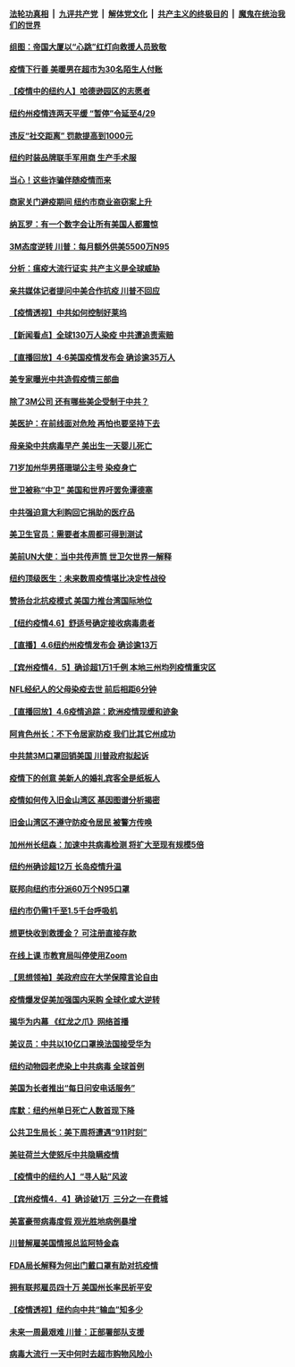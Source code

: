 ####  [法轮功真相](../../../../basic/blob/master/README.md?t=04071930) &nbsp;|&nbsp; [九评共产党](../../../../9ping.md/blob/master/README.md?t=04071930) &nbsp;|&nbsp; [解体党文化](../../../../jtdwh.md/blob/master/README.md?t=04071930)  &nbsp;|&nbsp; [共产主义的终极目的](../../../../gczydzjmd.md/blob/master/README.md?t=04071930) &nbsp;|&nbsp; [魔鬼在统治我们的世界](../../../../mgztzwmdsj.md/blob/master/README.md?t=04071930) 

#### [组图：帝国大厦以“心跳”红灯向救援人员致敬](../pages/nsc412/n12009813.md?t=04071930) 

#### [疫情下行善 美暖男在超市为30名陌生人付账](../pages/nsc412/n12010421.md?t=04071930) 

#### [【疫情中的纽约人】哈德逊园区的志愿者](../pages/nsc412/n12009300.md?t=04071930) 

#### [纽约州疫情连两天平缓 “暂停”令延至4/29](../pages/nsc412/n12009865.md?t=04071930) 

#### [违反“社交距离”  罚款提高到1000元](../pages/nsc412/n12009854.md?t=04071930) 

#### [纽约时装品牌联手军用商 生产手术服](../pages/nsc412/n12009871.md?t=04071930) 

#### [当心！这些诈骗伴随疫情而来](../pages/nsc412/n12009847.md?t=04071930) 

#### [商家关门避疫期间  纽约市商业盗窃案上升](../pages/nsc412/n12009832.md?t=04071930) 

#### [纳瓦罗：有一个数字会让所有美国人都震惊](../pages/nsc412/n12009361.md?t=04071930) 

#### [3M态度逆转 川普：每月额外供美5500万N95](../pages/nsc412/n12009541.md?t=04071930) 

#### [分析：瘟疫大流行证实 共产主义是全球威胁](../pages/nsc412/n12008511.md?t=04071930) 

#### [亲共媒体记者提问中美合作抗疫 川普不回应](../pages/nsc412/n12009426.md?t=04071930) 

#### [【疫情透视】中共如何控制好莱坞](../pages/nsc412/n12008365.md?t=04071930) 

#### [【新闻看点】全球130万人染疫 中共遭追责索赔](../pages/nsc412/n12008505.md?t=04071930) 

#### [【直播回放】4·6美国疫情发布会 确诊逾35万人](../pages/nsc412/n12008613.md?t=04071930) 

#### [美专家曝光中共造假疫情三部曲](../pages/nsc412/n12009045.md?t=04071930) 

#### [除了3M公司 还有哪些美企受制于中共？](../pages/nsc412/n12009046.md?t=04071930) 

#### [美医护：在前线面对危险 再怕也要坚持下去](../pages/nsc412/n12008480.md?t=04071930) 

#### [母亲染中共病毒早产 美出生一天婴儿死亡](../pages/nsc412/n12008756.md?t=04071930) 

#### [71岁加州华男搭珊瑚公主号 染疫身亡](../pages/nsc412/n12008474.md?t=04071930) 

#### [世卫被称“中卫” 美国和世界吁罢免谭德塞](../pages/nsc412/n12007973.md?t=04071930) 

#### [中共强迫意大利购回它捐助的医疗品](../pages/nsc412/n12008314.md?t=04071930) 

#### [美卫生官员：需要者本周都可得到测试](../pages/nsc412/n12008330.md?t=04071930) 

#### [美前UN大使：当中共传声筒 世卫欠世界一解释](../pages/nsc412/n12007888.md?t=04071930) 

#### [纽约顶级医生：未来数周疫情堪比决定性战役](../pages/nsc412/n12007913.md?t=04071930) 

#### [赞扬台北抗疫模式 美国力推台湾国际地位](../pages/nsc412/n12007950.md?t=04071930) 

#### [【纽约疫情4.6】舒适号确定接收病毒患者](../pages/nsc412/n12004871.md?t=04071930) 

#### [【直播】4.6纽约州疫情发布会 确诊逾13万](../pages/nsc412/n12007983.md?t=04071930) 

#### [【宾州疫情4．5】确诊超1万1千例 本地三州均列疫情重灾区](../pages/nsc412/n12008088.md?t=04071930) 

#### [NFL经纪人的父母染疫去世 前后相距6分钟](../pages/nsc412/n12007547.md?t=04071930) 

#### [【直播回放】4.6疫情追踪：欧洲疫情现缓和迹象](../pages/nsc412/n12007298.md?t=04071930) 

#### [阿肯色州长：不下令居家防疫 我们比其它州成功](../pages/nsc412/n12007262.md?t=04071930) 

#### [中共禁3M口罩回销美国 川普政府拟起诉](../pages/nsc412/n12006068.md?t=04071930) 

#### [疫情下的创意 美新人的婚礼宾客全是纸板人](../pages/nsc412/n12006958.md?t=04071930) 

#### [疫情如何传入旧金山湾区     基因图谱分析揭密](../pages/nsc412/n12006699.md?t=04071930) 

#### [旧金山湾区不遵守防疫令居民   被警方传唤](../pages/nsc412/n12006645.md?t=04071930) 

#### [加州州长纽森：加速中共病毒检测 将扩大至现有规模5倍](../pages/nsc412/n12006605.md?t=04071930) 

#### [纽约州确诊超12万 长岛疫情升温](../pages/nsc412/n12006368.md?t=04071930) 

#### [联邦向纽约市分派60万个N95口罩](../pages/nsc412/n12006352.md?t=04071930) 

#### [纽约市仍需1千至1.5千台呼吸机](../pages/nsc412/n12006419.md?t=04071930) 

#### [想更快收到救援金？ 可注册直接存款](../pages/nsc412/n12006365.md?t=04071930) 

#### [在线上课  市教育局叫停使用Zoom](../pages/nsc412/n12006359.md?t=04071930) 

#### [【思想领袖】美政府应在大学保障言论自由](../pages/nsc412/n11892806.md?t=04071930) 

#### [疫情爆发促美加强国内采购 全球化或大逆转](../pages/nsc412/n11962171.md?t=04071930) 

#### [揭华为内幕 《红龙之爪》网络首播](../pages/nsc412/n11995865.md?t=04071930) 

#### [美议员：中共以10亿口罩换法国接受华为](../pages/nsc412/n12005890.md?t=04071930) 

#### [纽约动物园老虎染上中共病毒 全球首例](../pages/nsc412/n12005881.md?t=04071930) 

#### [美国为长者推出“每日问安电话服务”](../pages/nsc412/n12005845.md?t=04071930) 

#### [库默：纽约州单日死亡人数首现下降](../pages/nsc412/n12005689.md?t=04071930) 

#### [公共卫生局长：美下周将遭遇“911时刻”](../pages/nsc412/n12005614.md?t=04071930) 

#### [美驻荷兰大使怒斥中共隐瞒疫情](../pages/nsc412/n12005095.md?t=04071930) 

#### [【疫情中的纽约人】“寻人贴”风波](../pages/nsc412/n12005243.md?t=04071930) 

#### [【宾州疫情4．4】确诊破1万  三分之一在费城](../pages/nsc412/n12005301.md?t=04071930) 

#### [美富豪带病毒度假 观光胜地病例暴增](../pages/nsc412/n12005245.md?t=04071930) 

#### [川普解雇美国情报总监阿特金森](../pages/nsc412/n12005141.md?t=04071930) 

#### [FDA局长解释为何出门戴口罩有助对抗疫情](../pages/nsc412/n12004917.md?t=04071930) 

#### [拥有联邦雇员四十万 美国州长率民祈平安](../pages/nsc412/n12004422.md?t=04071930) 

#### [【疫情透视】纽约向中共“输血”知多少](../pages/nsc412/n11998380.md?t=04071930) 

#### [未来一周最艰难 川普：正部署部队支援](../pages/nsc412/n12004685.md?t=04071930) 

#### [病毒大流行 一天中何时去超市购物风险小](../pages/nsc412/n11996957.md?t=04071930) 


